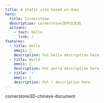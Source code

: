 ```yaml
---
title: A static site based on dumi
hero:
  title: Cornerstone
  description: cornerstone3D中文文档
  actions:
    - text: Hello
      link: /
features:
  - title: Hello
    emoji: 💎
    description: Put hello description here
  - title: World
    emoji: 🌈
    description: Put world description here
  - title: '!'
    emoji: 🚀
    description: Put ! description here
---
```


cornerstone3D-chinese-document
